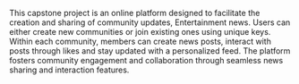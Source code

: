 
This capstone project is an online platform designed to facilitate the creation and sharing of community updates, Entertainment news. Users can either create new communities or join existing ones using unique keys. Within each community, members can create news posts, interact with posts through likes and stay updated with a personalized feed. The platform fosters community engagement and collaboration through seamless news sharing and interaction features.

